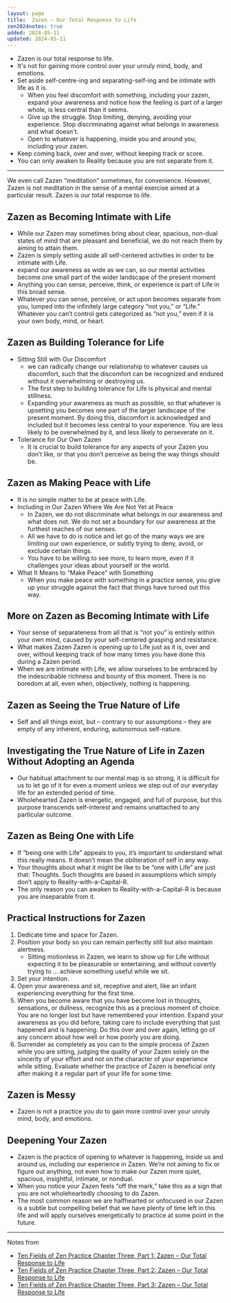 ```yaml
---
layout: page
title:  Zazen – Our Total Response to Life
zen2024notes: true
added: 2024-05-11
updated: 2024-05-11
---
```


- Zazen is our total response to life. 
- It's not for gaining more control over your unruly mind, body, and emotions.
- Set aside self-centre-ing and separating-self-ing and be intimate with life as it is.
    - When you feel discomfort with something, including your zazen, expand your awareness and notice how the feeling is part of a larger whole, is less central than it seems.
    - Give up the struggle. Stop limiting, denying, avoiding your experience. Stop discriminating against what belongs in awareness and what doesn't.
    - Open to whatever is happening, inside you and around you, including your zazen.
- Keep coming back, over and over, without keeping track or score.
- You can only awaken to Reality because you are not separate from it.

---

We even call Zazen “meditation” sometimes, for convenience. However, Zazen is not meditation in the sense of a mental exercise aimed at a particular result. Zazen is our total response to life.

## Zazen as Becoming Intimate with Life

- While our Zazen may sometimes bring about clear, spacious, non-dual states of mind that are pleasant and beneficial, we do not reach them by aiming to attain them.
- Zazen is simply setting aside all self-centered activities in order to be intimate with Life.
- expand our awareness as wide as we can, so our mental activities become one small part of the wider landscape of the present moment
- Anything you can sense, perceive, think, or experience is part of Life in this broad sense.
- Whatever you can sense, perceive, or act upon becomes separate from you, lumped into the infinitely large category “not you,” or “Life.” Whatever you can’t control gets categorized as “not you,” even if it is your own body, mind, or heart. 

## Zazen as Building Tolerance for Life

- Sitting Still with Our Discomfort
    - we can radically change our relationship to whatever causes us discomfort, such that the discomfort can be recognized and endured without it overwhelming or destroying us. 
    - The first step to building tolerance for Life is physical and mental stillness. 
    - Expanding your awareness as much as possible, so that whatever is upsetting you becomes one part of the larger landscape of the present moment. By doing this, discomfort is acknowledged and included but it becomes less central to your experience. You are less likely to be overwhelmed by it, and less likely to perseverate on it. 
- Tolerance for Our Own Zazen
    -  It is crucial to build tolerance for any aspects of your Zazen you don’t like, or that you don’t perceive as being the way things should be. 

## Zazen as Making Peace with Life

- It is no simple matter to be at peace with Life.
- Including in Our Zazen Where We Are Not Yet at Peace
    - In Zazen, we do not discriminate what belongs in our awareness and what does not. We do not set a boundary for our awareness at the furthest reaches of our senses.
    - All we have to do is notice and let go of the many ways we are limiting our own experience, or subtly trying to deny, avoid, or exclude certain things.
    - You have to be willing to see more, to learn more, even if it challenges your ideas about yourself or the world. 
- What It Means to “Make Peace” with Something
    - When you make peace with something in a practice sense, you give up your struggle against the fact that things have turned out this way. 

## More on Zazen as Becoming Intimate with Life

- Your sense of separateness from all that is “not you” is entirely within your own mind, caused by your self-centered grasping and resistance.
- What makes Zazen Zazen is opening up to Life just as it is, over and over, without keeping track of how many times you have done this during a Zazen period.
- When we are intimate with Life, we allow ourselves to be embraced by the indescribable richness and bounty of this moment. There is no boredom at all, even when, objectively, nothing is happening.

## Zazen as Seeing the True Nature of Life

- Self and all things exist, but – contrary to our assumptions – they are empty of any inherent, enduring, autonomous self-nature.

## Investigating the True Nature of Life in Zazen Without Adopting an Agenda

- Our habitual attachment to our mental map is so strong, it is difficult for us to let go of it for even a moment unless we step out of our everyday life for an extended period of time.
- Wholehearted Zazen is energetic, engaged, and full of purpose, but this purpose transcends self-interest and remains unattached to any particular outcome.

## Zazen as Being One with Life

- If “being one with Life” appeals to you, it’s important to understand what this really means. It doesn’t mean the obliteration of self in any way.
- Your thoughts about what it might be like to be “one with Life” are just that: Thoughts. Such thoughts are based in assumptions which simply don’t apply to Reality-with-a-Capital-R.
- The only reason you can awaken to Reality-with-a-Capital-R is because you are inseparable from it. 

## Practical Instructions for Zazen

1. Dedicate time and space for Zazen.
2. Position your body so you can remain perfectly still but also maintain alertness.
    - Sitting motionless in Zazen, we learn to show up for Life without expecting it to be pleasurable or entertaining, and without covertly trying to ... achieve something useful while we sit.
3. Set your intention.
4. Open your awareness and sit, receptive and alert, like an infant experiencing everything for the first time.
5. When you become aware that you have become lost in thoughts, sensations, or dullness, recognize this as a precious moment of choice. You are no longer lost but have remembered your intention. Expand your awareness as you did before, taking care to include everything that just happened and is happening. Do this over and over again, letting go of any concern about how well or how poorly you are doing.
6. Surrender as completely as you can to the simple process of Zazen while you are sitting, judging the quality of your Zazen solely on the sincerity of your effort and not on the character of your experience while sitting. Evaluate whether the practice of Zazen is beneficial only after making it a regular part of your life for some time. 

## Zazen is Messy

- Zazen is not a practice you do to gain more control over your unruly mind, body, and emotions.

## Deepening Your Zazen

- Zazen is the practice of opening to whatever is happening, inside us and around us, including our experience in Zazen. We’re not aiming to fix or figure out anything, not even how to make our Zazen more quiet, spacious, insightful, intimate, or nondual.
- When you notice your Zazen feels “off the mark,” take this as a sign that you are not wholeheartedly choosing to do Zazen. 
- The most common reason we are halfhearted or unfocused in our Zazen is a subtle but compelling belief that we have plenty of time left in this life and will apply ourselves energetically to practice at some point in the future.



---

Notes from

- [Ten Fields of Zen Practice Chapter Three, Part 1: Zazen – Our Total Response to Life](https://zenstudiespodcast.com/zazen-intimate-ten-fields/)
- [Ten Fields of Zen Practice Chapter Three, Part 2: Zazen – Our Total Response to Life](https://zenstudiespodcast.com/zazen-life-ten-fields/)
- [Ten Fields of Zen Practice Chapter Three, Part 3: Zazen – Our Total Response to Life](https://zenstudiespodcast.com/zazen-deepen/)